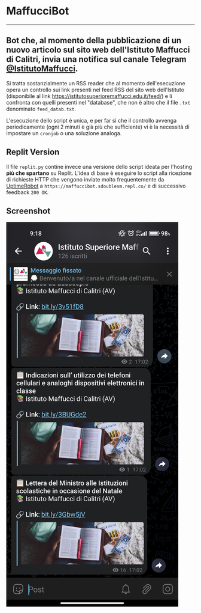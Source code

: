 # MaffucciBot
---
Bot che, al momento della pubblicazione di un nuovo articolo sul sito web dell'Istituto Maffucci di Calitri, invia una notifica sul canale Telegram [@IstitutoMaffucci](https://t.me/IstitutoMaffucci).
---
Si tratta sostanzialmente un RSS reader che al momento dell'esecuzione opera un controllo sui link presenti nel feed RSS del sito web dell'Istituto (disponibile al link https://istitutosuperioremaffucci.edu.it/feed/) e li confronta con quelli presenti nel "database", che non è altro che il file ``.txt`` denominato ``feed_datab.txt``.

L'esecuzione dello script è unica, e per far sì che il controllo avvenga periodicamente (ogni 2 minuti è già più che sufficiente) vi è la necessità di impostare un ``cronjob`` o una soluzione analoga.

## Replit Version
Il file ``replit.py`` contine invece una versione dello script ideata per l'hosting **più che spartano** su Replit. L'idea di base è eseguire lo script alla ricezione di richieste HTTP che vengono inviate molto frequentemente da [UptimeRobot](https://uptimerobot.com/) a ``https://maffuccibot.sdoublesm.repl.co/`` e di successivo feedback ``200 OK``.
## Screenshot
![Screenshot](/screenshot.jpg "screenshot")
